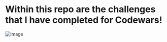 # Within this repo are the challenges that I have completed for Codewars!

![image](https://github.com/fjh321/CodeWars/assets/64885403/573ece87-9731-4133-afff-909dad9457d8)
